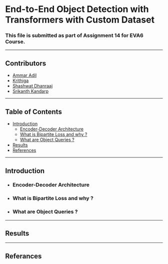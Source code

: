 # End-to-End Object Detection with Transformers with Custom Dataset

### This file is submitted as part of Assignment 14 for EVA6 Course.
---
## Contributors

* [Ammar Adil](https://github.com/adilsammar)
* [Krithiga](https://github.com/BottleSpink)
* [Shashwat Dhanraaj](https://github.com/sdhanraaj12)
* [Srikanth Kandarp](https://github.com/Srikanth-Kandarp)
---
## Table of Contents
  * [Introduction](#introduction)
    + [Encoder-Decoder Architecture](#encoder-decoder-architecture)
    + [What is Bipartite Loss and why ?](#what-is-bipartite-loss-and-why--)
    + [What are Object Queries ?](#what-are-object-queries--)
  * [Results](#results)
  * [References](#references)
---
 ## Introduction

  * ###  Encoder-Decoder Architecture

  * ### What is Bipartite Loss and why ? 

  * ### What are Object Queries ? 

---
## Results 

---
## Referances 